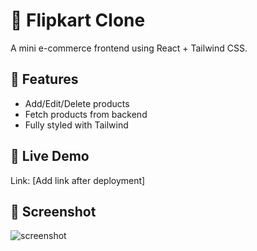 # 🛒 Flipkart Clone

A mini e-commerce frontend using React + Tailwind CSS.

## 🔧 Features
- Add/Edit/Delete products
- Fetch products from backend
- Fully styled with Tailwind

## 🚀 Live Demo
Link: [Add link after deployment]

## 📸 Screenshot
![screenshot](./screenshot.png)
